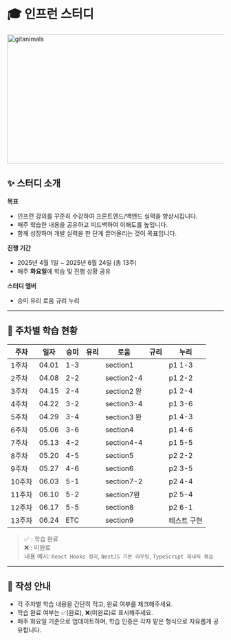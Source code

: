 # 🎓 인프런 스터디


<a href="https://www.gitanimals.org/">
      <img
        src="https://render.gitanimals.org/guilds/687142409908081937/draw"
        width="600"
        height="300"
        alt="gitanimals"
      />
</a>



## ✨ 스터디 소개

**목표**  
- 인프런 강의를 꾸준히 수강하여 프론트엔드/백엔드 실력을 향상시킵니다.  
- 매주 학습한 내용을 공유하고 피드백하여 이해도를 높입니다.  
- 함께 성장하며 개발 실력을 한 단계 끌어올리는 것이 목표입니다.

**진행 기간**  
- 2025년 4월 1일 ~ 2025년 6월 24일 (총 13주)  
- 매주 **화요일**에 학습 및 진행 상황 공유  

**스터디 멤버**  
- 승미  유리  로움  규리  누리  

---

## 📅 주차별 학습 현황

| 주차 | 일자 | 승미 | 유리 | 로움 | 규리 | 누리     |
|------|------|------|------|------|------|--------|
| 1주차 | 04.01 | 1-3 |  | section1  |  | p1 1-3 |
| 2주차 | 04.08 | 2-2 |  | section2-4 |  | p1 2-2 |
| 3주차 | 04.15 | 2-4 |  | section2 완 |  | p1 2-4 |
| 4주차 | 04.22 | 3-2 |  | section3-4 |  | p1 3-6 |
| 5주차 | 04.29 | 3-4 |  | section3 완 |  | p1 4-3 |
| 6주차 | 05.06 | 3-6 |  |  section4 |  | p1 4-6 |
| 7주차 | 05.13 | 4-2 |  |  section4-4 |  | p1 5-5 |
| 8주차 | 05.20 | 4-5 |  |  section5 |  | p2 2-2 |
| 9주차 | 05.27 | 4-6 |  |  section6|  | p2 3-5 |
| 10주차 | 06.03 | 5-1 |  | section7-2 |  | p2 4-4 |
| 11주차 | 06.10 | 5-2 |  | section7완 |  | p2 5-4 |
| 12주차 | 06.17 | 5-5 |  | section8 |  | p2 6-1 |
| 13주차 | 06.24 | ETC |  | section9 |  | 테스트 구현 |

> ✅ : 학습 완료  
> ❌ : 미완료  
> 내용 예시: `React Hooks 정리`, `NestJS 기본 라우팅`, `TypeScript 제네릭 복습`

---

## 📌 작성 안내

- 각 주차별 학습 내용을 간단히 적고, 완료 여부를 체크해주세요.
- 학습 완료 여부는 ✅(완료), ❌(미완료)로 표시해주세요.
- 매주 화요일 기준으로 업데이트하며, 학습 인증은 각자 맡은 형식으로 자유롭게 공유합니다.

